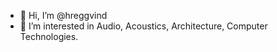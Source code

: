 - 👋 Hi, I’m @hreggvind
- 👀 I’m interested in Audio, Acoustics, Architecture, Computer Technologies.


<!---
hreggvind/hreggvind is a ✨ special ✨ repository because its `README.md` (this file) appears on your GitHub profile.
You can click the Preview link to take a look at your changes.
--->

